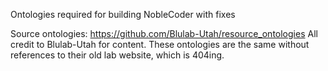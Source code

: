 Ontologies required for building NobleCoder with fixes

Source ontologies: https://github.com/Blulab-Utah/resource_ontologies
All credit to Blulab-Utah for content. These ontologies are the same without references to their old lab website, which is 404ing.
